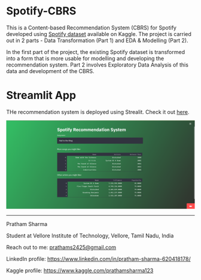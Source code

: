# Spotify-CBRS
This is a Content-based Recommendation System (CBRS) for Spotify developed using [Spotify dataset](https://www.kaggle.com/yamaerenay/spotify-dataset-19212020-160k-tracks) available on Kaggle. The project is carried out in 2 parts - Data Transformation (Part 1) and EDA & Modelling (Part 2).

In the first part of the project, the existing Spotify dataset is transformed into a form that is more usable for modelling and developing the recommendation system. Part 2 involves Exploratory Data Analysis of this data and development of the CBRS.

# Streamlit App
THe recommendation system is deployed using Strealit. Check it out [here](https://share.streamlit.io/prathamsharma25/spotify-cbrs/main/App/app.py).

![App screenshot](app.png)

---

Pratham Sharma

Student at Vellore Institute of Technology, Vellore, Tamil Nadu, India

Reach out to me: prathams2425@gmail.com

LinkedIn profile: https://www.linkedin.com/in/pratham-sharma-620418178/

Kaggle profile: https://www.kaggle.com/prathamsharma123
